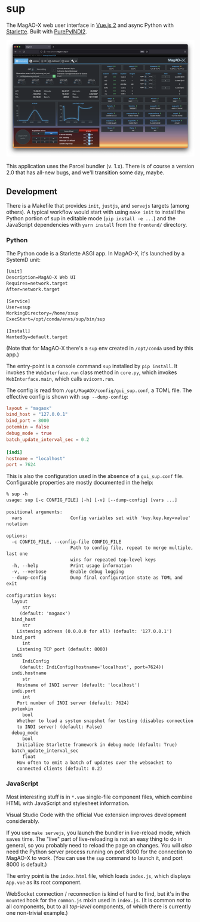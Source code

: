 # sup

The MagAO-X web user interface in [Vue.js 2](https://v2.vuejs.org/) and async Python with [Starlette](https://www.starlette.io/). Built with [PurePyINDI2](https://github.com/xwcl/purepyindi2/).

![MagAO-X web UI in use](./doc/magao-x_web_ui_working.png)

This application uses the Parcel bundler (v. 1.x). There is of course a version 2.0 that has all-new bugs, and we'll transition some day, maybe.

## Development

There is a Makefile that provides `init`, `justjs`, and `servejs` targets (among others). A typical workflow would start with using `make init` to install the Python portion of sup in editable mode (`pip install -e ...`) and the JavaScript dependencies with `yarn install` from the `frontend/` directory.

### Python

The Python code is a Starlette ASGI app. In MagAO-X, it's launched by a SystemD unit:

```
[Unit]
Description=MagAO-X Web UI
Requires=network.target
After=network.target

[Service]
User=xsup
WorkingDirectory=/home/xsup
ExecStart=/opt/conda/envs/sup/bin/sup

[Install]
WantedBy=default.target
```

(Note that for MagAO-X there's a `sup` env created in `/opt/conda` used by this app.)

The entry-point is a console command `sup` installed by `pip install`. It invokes the `WebInterface.run` class method in `core.py`, which invokes `WebInterface.main`, which calls `uvicorn.run`.

The config is read from `/opt/MagAOX/config/gui_sup.conf`, a TOML file. The effective config is shown with `sup --dump-config`:

```toml
layout = "magaox"
bind_host = "127.0.0.1"
bind_port = 8000
potemkin = false
debug_mode = true
batch_update_interval_sec = 0.2

[indi]
hostname = "localhost"
port = 7624
```

This is also the configuration used in the absence of a `gui_sup.conf` file. Configurable properties are mostly documented in the help:

```
% sup -h
usage: sup [-c CONFIG_FILE] [-h] [-v] [--dump-config] [vars ...]

positional arguments:
  vars                  Config variables set with 'key.key.key=value' notation

options:
  -c CONFIG_FILE, --config-file CONFIG_FILE
                        Path to config file, repeat to merge multiple, last one
                        wins for repeated top-level keys
  -h, --help            Print usage information
  -v, --verbose         Enable debug logging
  --dump-config         Dump final configuration state as TOML and exit

configuration keys:
  layout
      str
     (default: 'magaox')
  bind_host
      str
    Listening address (0.0.0.0 for all) (default: '127.0.0.1')
  bind_port
      int
    Listening TCP port (default: 8000)
  indi
      IndiConfig
     (default: IndiConfig(hostname='localhost', port=7624))
  indi.hostname
      str
    Hostname of INDI server (default: 'localhost')
  indi.port
      int
    Port number of INDI server (default: 7624)
  potemkin
      bool
    Whether to load a system snapshot for testing (disables connection
    to INDI server) (default: False)
  debug_mode
      bool
    Initialize Starlette framework in debug mode (default: True)
  batch_update_interval_sec
      float
    How often to emit a batch of updates over the websocket to
    connected clients (default: 0.2)
```

### JavaScript

Most interesting stuff is in `*.vue` single-file component files, which combine HTML with JavaScript and stylesheet information.

Visual Studio Code with the official Vue extension improves development considerably.

If you use `make servejs`, you launch the bundler in live-reload mode, which saves time. The "live" part of live-reloading is not an easy thing to do in general, so you probably need to reload the page on changes. You will *also* need the Python server process running on port 8000 for the connection to MagAO-X to work. (You can use the `sup` command to launch it, and port 8000 is default.)

The entry point is the `index.html` file, which loads `index.js`, which displays `App.vue` as its root component.

WebSocket connection / reconnection is kind of hard to find, but it's in the `mounted` hook for the `common.js` mixin used in `index.js`. (It is common *not* to all components, but to all *top-level* components, of which there is currently one non-trivial example.)
